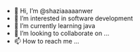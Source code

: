 - 👋 Hi, I’m @shaziaaaaanwer
- 👀 I’m interested in software development
- 🌱 I’m currently learning java
- 💞️ I’m looking to collaborate on ...
- 📫 How to reach me ...

<!---
shaziaaaaanwer/shaziaaaaanwer is a ✨ special ✨ repository because its `README.md` (this file) appears on your GitHub profile.
You can click the Preview link to take a look at your changes.
--->
